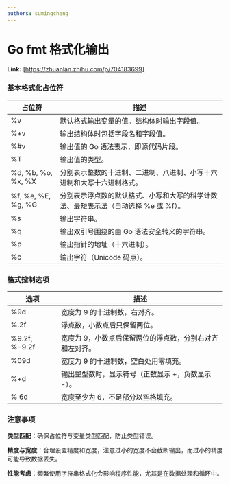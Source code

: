 ```yaml
---
authors: sumingcheng
---
```

# Go fmt 格式化输出



 **Link:** [https://zhuanlan.zhihu.com/p/704183699]

### 基本格式化占位符  

| 占位符 | 描述 |
| --- | --- |
| %v | 默认格式输出变量的值。结构体时输出字段值。 |
| %+v | 输出结构体时包括字段名和字段值。 |
| %#v | 输出值的 Go 语法表示，即源代码片段。 |
| %T | 输出值的类型。 |
| %d, %b, %o, %x, %X | 分别表示整数的十进制、二进制、八进制、小写十六进制和大写十六进制格式。 |
| %f, %e, %E, %g, %G | 分别表示浮点数的默认格式、小写和大写的科学计数法、最短表示法（自动选择 %e 或 %f）。 |
| %s | 输出字符串。 |
| %q | 输出双引号围绕的由 Go 语法安全转义的字符串。 |
| %p | 输出指针的地址（十六进制）。 |
| %c | 输出字符（Unicode 码点）。 |

### 格式控制选项  

| 选项 | 描述 |
| --- | --- |
| %9d | 宽度为 9 的十进制数，右对齐。 |
| %.2f | 浮点数，小数点后只保留两位。 |
| %9.2f, %-9.2f | 宽度为 9，小数点后保留两位的浮点数，分别右对齐和左对齐。 |
| %09d | 宽度为 9 的十进制数，空白处用零填充。 |
| %+d | 输出整型数时，显示符号（正数显示 +，负数显示 -）。 |
| % 6d | 宽度至少为 6，不足部分以空格填充。 |

### 注意事项  

**类型匹配**：确保占位符与变量类型匹配，防止类型错误。

**精度与宽度**：合理设置精度和宽度，注意过小的宽度不会截断输出，而过小的精度可能导致数据丢失。

**性能考虑**：频繁使用字符串格式化会影响程序性能，尤其是在数据处理和循环中。

